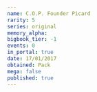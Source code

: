 ```yaml
---
name: C.O.P. Founder Picard
rarity: 5
series: original
memory_alpha:
bigbook_tier: -1
events: 0
in_portal: true
date: 17/01/2017
obtained: Pack
mega: false
published: true
---
```



